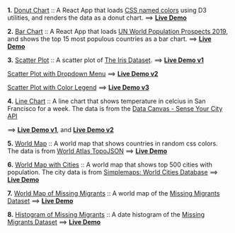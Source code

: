 **1.** [Donut Chart](https://github.com/whoinlee/dataViz_ReactD3/tree/donutchart) :: A React App that loads [CSS named colors](https://gist.githubusercontent.com/whoinlee/3000d2a926de7fb1697ba1fd5500af8e/raw/cssNamedColors.csv) using D3 utilities, and renders the data as a donut chart.
==> [**Live Demo**](https://modest-easley-dbd404.netlify.app/)

**2.** [Bar Chart](https://github.com/whoinlee/dataViz_ReactD3/tree/barchart) :: A React App that loads [UN World Population Prospects 2019](https://gist.githubusercontent.com/whoinlee/c1edf502cd2c7918ada32c63d43870f8/raw/UN_Population_2019.csv), and shows the top 15 most populous countries as a bar chart.
==> [**Live Demo**](https://sleepy-noyce-4e501a.netlify.app/)

**3.** [Scatter Plot](https://github.com/whoinlee/dataViz_ReactD3/tree/scatterplot) :: A scatter plot of [The Iris Dataset](https://gist.githubusercontent.com/whoinlee/90f6546b4b83d053c37d67aeaca66c78/raw/iris.csv).
==> [**Live Demo v1**](https://quizzical-payne-ff65d9.netlify.app/)

[Scatter Plot with Dropdown Menu](https://github.com/whoinlee/dataViz_ReactD3/tree/scatterplot-with-menu) ==> [**Live Demo v2**](https://cranky-galileo-563f07.netlify.app/)

[Scatter Plot with Color Legend](https://github.com/whoinlee/dataViz_ReactD3/tree/scatterplot-with-color) ==> [**Live Demo v3**](https://fervent-colden-b2f935.netlify.app/)

**4.** [Line Chart](https://github.com/whoinlee/dataViz_ReactD3/tree/linechart) :: A line chart that shows temperature in celcius in San Francisco for a week. The data is from the [Data Canvas - Sense Your City API](http://grayarea.org/initiative/data-canvas-sense-your-city)

==> [**Live Demo v1**](https://elegant-tereshkova-5816aa.netlify.app/), and
[**Live Demo v2**](https://fervent-chandrasekhar-695ff0.netlify.app/)

**5.** [World Map](https://github.com/whoinlee/dataViz_ReactD3/tree/worldmap) :: A world map that shows countries in random css colors. The data is from [World Atlas TopoJSON](https://github.com/topojson/world-atlas)
==> [**Live Demo**](https://hopeful-clarke-05c8c7.netlify.app/)

**6.** [World Map with Cities](https://github.com/whoinlee/dataViz_ReactD3/tree/worldmap-with-cities) :: A world map that shows top 500 cities with population. The city data is from [Simplemaps: World Cities Database](https://gist.githubusercontent.com/whoinlee/b510612c3891dc50fca48abe7768d58c/raw/worldcities_clean.csv)
==> [**Live Demo**](https://hopeful-curie-a04923.netlify.app/)

**7.** [World Map of Missing Migrants](https://github.com/whoinlee/dataViz_ReactD3/tree/worldmap-missing-migrants) :: A world map of the [Missing Migrants Dataset](https://gist.githubusercontent.com/whoinlee/9635d30312c4523fcbe1eab8bea69cb3/raw/MissingMigrants-Global-2019-10-08T09-47-14.csv)
==> [**Live Demo**](https://quirky-noyce-710d2f.netlify.app/)

**8.** [Histogram of Missing Migrants](https://github.com/whoinlee/dataViz_ReactD3/tree/histogram) :: A date histogram of the [Missing Migrants Dataset](https://gist.githubusercontent.com/curran/a9656d711a8ad31d812b8f9963ac441c/raw/MissingMigrants-Global-2019-10-08T09-47-14-subset.csv)
==> [**Live Demo**](https://quirky-mcclintock-2e928b.netlify.app/)
